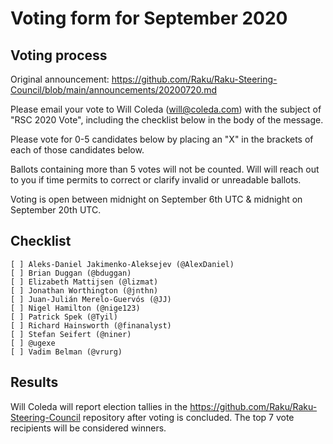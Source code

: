 # Voting form for September 2020

## Voting process

Original announcement: https://github.com/Raku/Raku-Steering-Council/blob/main/announcements/20200720.md

Please email your vote to Will Coleda (will@coleda.com) with the subject of "RSC 2020 Vote", including the checklist below in the body of the message.

Please vote for 0-5 candidates below by placing an "X" in the brackets of each of those candidates below.

Ballots containing more than 5 votes will not be counted. Will will reach out to you if time permits to correct or clarify invalid or unreadable ballots.

Voting is open between midnight on September 6th UTC & midnight on September 20th UTC.

## Checklist

```
[ ] Aleks-Daniel Jakimenko-Aleksejev (@AlexDaniel)
[ ] Brian Duggan (@bduggan)
[ ] Elizabeth Mattijsen (@lizmat)
[ ] Jonathan Worthington (@jnthn)
[ ] Juan-Julián Merelo-Guervós (@JJ)
[ ] Nigel Hamilton (@nige123)
[ ] Patrick Spek (@Tyil)
[ ] Richard Hainsworth (@finanalyst)
[ ] Stefan Seifert (@niner)
[ ] @ugexe
[ ] Vadim Belman (@vrurg)
```
## Results

Will Coleda will report election tallies in the https://github.com/Raku/Raku-Steering-Council repository after voting is concluded. The top 7 vote recipients will be considered winners.
